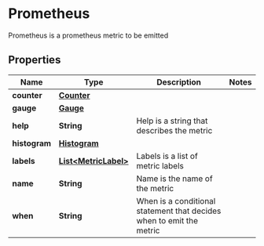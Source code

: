 

# Prometheus

Prometheus is a prometheus metric to be emitted
## Properties

Name | Type | Description | Notes
------------ | ------------- | ------------- | -------------
**counter** | [**Counter**](Counter.md) |  | 
**gauge** | [**Gauge**](Gauge.md) |  | 
**help** | **String** | Help is a string that describes the metric | 
**histogram** | [**Histogram**](Histogram.md) |  | 
**labels** | [**List&lt;MetricLabel&gt;**](MetricLabel.md) | Labels is a list of metric labels | 
**name** | **String** | Name is the name of the metric | 
**when** | **String** | When is a conditional statement that decides when to emit the metric | 



